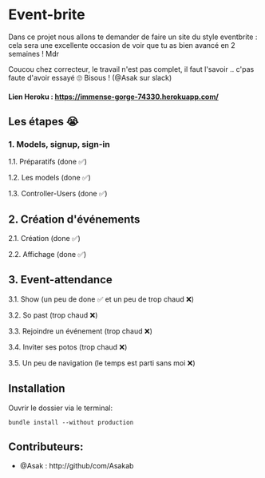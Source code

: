 # Event-brite

Dans ce projet nous allons te demander de faire un site du style eventbrite : cela sera une excellente occasion de voir que tu as bien avancé en 2 semaines ! Mdr

Coucou chez correcteur, le travail n'est pas complet, il faut l'savoir .. c'pas faute d'avoir essayé 🙄
Bisous !  (@Asak sur slack)
#### Lien Heroku : https://immense-gorge-74330.herokuapp.com/

## Les étapes 😭 

### 1. Models, signup, sign-in 

1.1. Préparatifs (done ✅)

1.2. Les models (done ✅)

1.3. Controller-Users (done ✅)

## 2. Création d'événements

2.1. Création (done ✅)

2.2. Affichage (done ✅)

## 3. Event-attendance 

3.1. Show (un peu de done ✅ et un peu de trop chaud ❌)

3.2. So past (trop chaud ❌)

3.3. Rejoindre un événement (trop chaud ❌)

3.4. Inviter ses potos (trop chaud ❌)

3.5. Un peu de navigation (le temps est parti sans moi ❌)


## Installation

Ouvrir le dossier via le terminal:

```
bundle install --without production
```






## Contributeurs:

* @Asak : http://github/com/Asakab
